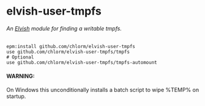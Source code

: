 # elvish-user-tmpfs

###### An [Elvish](https://elv.sh) module for finding a writable tmpfs.

```elvish
epm:install github.com/chlorm/elvish-user-tmpfs
use github.com/chlorm/elvish-user-tmpfs/tmpfs
# Optional
use github.com/chlorm/elvish-user-tmpfs/tmpfs-automount
```

#### WARNING:

On Windows this unconditionally installs a batch script to wipe %TEMP% on startup.
